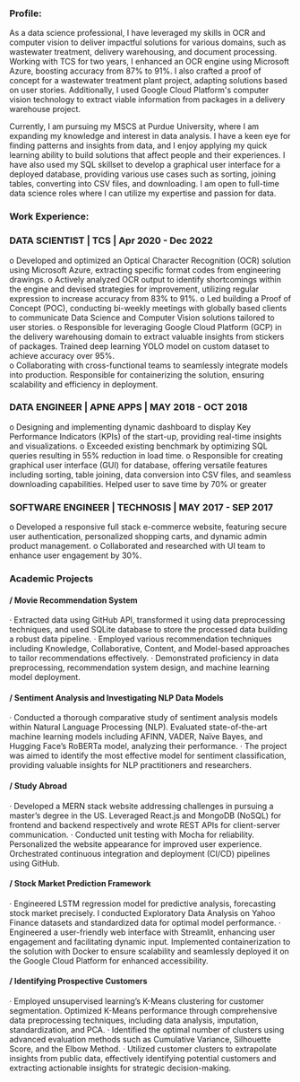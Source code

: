 ### Profile: 
As a data science professional, I have leveraged my skills in OCR and computer vision to deliver impactful solutions for various domains, such as wastewater treatment, delivery warehousing, and document processing. Working with TCS for two years, I enhanced an OCR engine using Microsoft Azure, boosting accuracy from 87% to 91%. I also crafted a proof of concept for a wastewater treatment plant project, adapting solutions based on user stories. Additionally, I used Google Cloud Platform's computer vision technology to extract viable information from packages in a delivery warehouse project.

Currently, I am pursuing my MSCS at Purdue University, where I am expanding my knowledge and interest in data analysis. I have a keen eye for finding patterns and insights from data, and I enjoy applying my quick learning ability to build solutions that affect people and their experiences. I have also used my SQL skillset to develop a graphical user interface for a deployed database, providing various use cases such as sorting, joining tables, converting into CSV files, and downloading. I am open to full-time data science roles where I can utilize my expertise and passion for data.

### Work Experience:

### DATA SCIENTIST | TCS | Apr 2020 - Dec 2022


o	Developed and optimized an Optical Character Recognition (OCR) solution using Microsoft Azure, extracting specific format codes from engineering drawings.
o	Actively analyzed OCR output to identify shortcomings within the engine and devised strategies for improvement, utilizing regular expression to increase accuracy from 83% to 91%.
o	Led building a Proof of Concept (POC), conducting bi-weekly meetings with globally based clients to communicate Data Science and Computer Vision solutions tailored to user stories.
o	Responsible for leveraging Google Cloud Platform (GCP) in the delivery warehousing domain to extract valuable insights from stickers of packages. Trained deep learning YOLO model on custom dataset to achieve accuracy over 95%.	
o	Collaborating with cross-functional teams to seamlessly integrate models into production. Responsible for containerizing the solution, ensuring scalability and efficiency in deployment.


### DATA ENGINEER | APNE APPS | MAY 2018 - OCT 2018


o	Designing and implementing dynamic dashboard to display Key Performance Indicators (KPIs) of the start-up, providing real-time insights and visualizations.
o	Exceeded existing benchmark by optimizing SQL queries resulting in 55% reduction in load time.
o	Responsible for creating graphical user interface (GUI) for database, offering versatile features including sorting, table joining, data conversion into CSV files, and seamless downloading capabilities. Helped user to save time by 70% or greater

### SOFTWARE ENGINEER | TECHNOSIS | MAY 2017 - SEP 2017

o	Developed a responsive full stack e-commerce website, featuring secure user authentication, personalized shopping carts, and dynamic admin product management.
o	Collaborated and researched with UI team to enhance user engagement by 30%.



### Academic Projects

#### / Movie Recommendation System
·	Extracted data using GitHub API, transformed it using data preprocessing techniques, and used SQLite database to store the processed data building a robust data pipeline.
·	Employed various recommendation techniques including Knowledge, Collaborative, Content, and Model-based approaches to tailor recommendations effectively.
·	Demonstrated proficiency in data preprocessing, recommendation system design, and machine learning model deployment.

#### / Sentiment Analysis and Investigating NLP Data Models
·	Conducted a thorough comparative study of sentiment analysis models within Natural Language Processing (NLP). Evaluated state-of-the-art machine learning models including AFINN, VADER, Naïve Bayes, and Hugging Face’s RoBERTa model, analyzing their performance.
·	The project was aimed to identify the most effective model for sentiment classification, providing valuable insights for NLP practitioners and researchers.

#### / Study Abroad
·	Developed a MERN stack website addressing challenges in pursuing a master’s degree in the US. Leveraged React.js and MongoDB (NoSQL) for frontend and backend respectively and wrote REST APIs for client-server communication.
·	Conducted unit testing with Mocha for reliability. Personalized the website appearance for improved user experience. Orchestrated continuous integration and deployment (CI/CD) pipelines using GitHub.

#### / Stock Market Prediction Framework
·	Engineered LSTM regression model for predictive analysis, forecasting stock market precisely. I conducted Exploratory Data Analysis on Yahoo Finance datasets and standardized data for optimal model performance.
·	Engineered a user-friendly web interface with Streamlit, enhancing user engagement and facilitating dynamic input. Implemented containerization to the solution with Docker to ensure scalability and seamlessly deployed it on the Google Cloud Platform for enhanced accessibility.

#### / Identifying Prospective Customers
·	Employed unsupervised learning’s K-Means clustering for customer segmentation. Optimized K-Means performance through comprehensive data preprocessing techniques, including data analysis, imputation, standardization, and PCA.
·	Identified the optimal number of clusters using advanced evaluation methods such as Cumulative Variance, Silhouette Score, and the Elbow Method.
·	Utilized customer clusters to extrapolate insights from public data, effectively identifying potential customers and extracting actionable insights for strategic decision-making.



<!--
**Nisaachar/nisaachar** is a ✨ _special_ ✨ repository because its `README.md` (this file) appears on your GitHub profile.

Here are some ideas to get you started:

- 🔭 I’m currently working on ...
- 🌱 I’m currently learning ...
- 👯 I’m looking to collaborate on ...
- 🤔 I’m looking for help with ...
- 💬 Ask me about ...
- 📫 How to reach me: ...
- 😄 Pronouns: ...
- ⚡ Fun fact: ...
-->
